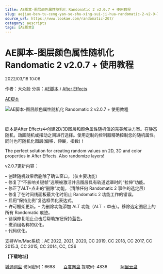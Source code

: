 ```yaml
---
title: AE脚本-图层颜色属性随机化 Randomatic 2 v2.0.7 + 使用教程
slug: aejiao-ben-tu-ceng-yan-se-shu-xing-sui-ji-hua-randomatic-2-v2-0-7-shi-yong-jiao-cheng
source_url: https://www.lookae.com/randomatic-207/
category: aescripts
tags: [AE脚本]
---
```

# AE脚本-图层颜色属性随机化 Randomatic 2 v2.0.7 + 使用教程

2022/03/18 10:06

作者：大众脸
分类：[AE脚本](https://www.lookae.com/after-effects/aescripts/) / [After Effects](https://www.lookae.com/after-effects/)

[AE脚本](https://www.lookae.com/tag/ae%e8%84%9a%e6%9c%ac/)

![AE脚本-图层颜色属性随机化 Randomatic 2 v2.0.7 + 使用教程](https://www.lookae.com/wp-content/uploads/2020/10/Randomatic-2.jpg "AE脚本-图层颜色属性随机化 Randomatic 2 v2.0.7 + 使用教程-LookAE.com")

﻿

脚本是After Effects中创建2D/3D图层和颜色属性随机值的完美解决方案。在静态随机，动画随机或摆动之间进行选择。使用定制的控制器精确控制您的随机属性。同时也可随机化图层(偏移，伸展，指数)！

The perfect solution for creating random values on 2D, 3D and color properties in After Effects. Also randomize layers!

v2.0.7更新内容：

– 创建随机效果后删除了确认窗口。（仅主要功能）  
– 修复了“不影响关键帧”选项被激活并且图层具有轨道遮罩时的“拉伸”功能。  
– 修正了ALT+点击的“删除”功能。（清除任何 Randomatic 2 事件的选定层）  
– 修复了在时间线面板最大化时阻止 Randomatic 2 功能工作的错误。  
– 启用“保持比例”复选框优化表达式。  
– 许可框架更新。– 为删除功能添加 ALT 功能（ALT + 单击）。移除选定图层上的所有 Randomatic 痕迹。  
– 错误修复阻止点击后帮助按钮保持蓝色。  
– 撤消组名称的优化。  
– 代码优化。

支持Win/Mac系统：AE 2022, 2021, 2020, CC 2019, CC 2018, CC 2017, CC 2015.3, CC 2015, CC 2014, CC, CS6

**【下载地址】**

[城通网盘](https://url70.ctfile.com/f/2827370-556354891-05ee94) 访问密码：6688       [百度网盘](https://pan.baidu.com/s/14L94AQ2zkygoVJCgxz27rw?pwd=4836) 提取码: 4836           [阿里云盘](https://www.aliyundrive.com/s/X2apQtx33Jn)

